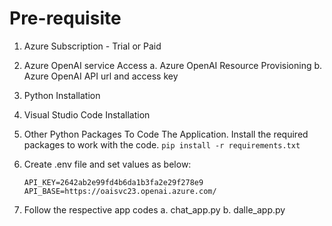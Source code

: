 # Pre-requisite

1. Azure Subscription - Trial or Paid
2. Azure OpenAI service Access
	a. Azure OpenAI Resource Provisioning
	b. Azure OpenAI API url and access key
3. Python Installation
4. Visual Studio Code Installation
5. Other Python Packages To Code The Application. Install the required packages to work with the code.
    `pip install -r requirements.txt`

6. Create .env file and set values as below:
	```
	API_KEY=2642ab2e99fd4b6da1b3fa2e29f278e9
	API_BASE=https://oaisvc23.openai.azure.com/
	```
7. Follow the respective app codes
	a. chat_app.py
	b. dalle_app.py
